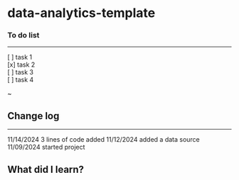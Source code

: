 # data-analytics-template

### To do list

---

[ ] task 1  
[x] task 2  
[ ] task 3  
[ ] task 4

~

## Change log

---

11/14/2024 3 lines of code added
11/12/2024 added a data source
11/09/2024 started project

## What did I learn?
